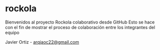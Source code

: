 # rockola
 
Bienvenidos al proyecto Rockola colaborativo desde GitHub
Esto se hace con el fin de mostrar el proceso de colaboración 
entre los integrantes del equipo


Javier Ortiz - arqjaoc22@gmail.com